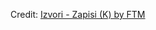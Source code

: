 <div id="observablehq-6ce3dca8"></div>
<p>Credit: <a href="https://observablehq.com/d/8ed7168fe5108c21">Izvori - Zapisi (K) by FTM</a></p>

<link rel="stylesheet" href="https://cdn.jsdelivr.net/npm/@observablehq/inspector@5/dist/inspector.css">
<script type="module">
import {Runtime, Inspector} from "https://cdn.jsdelivr.net/npm/@observablehq/runtime@5/dist/runtime.js";
import define from "https://api.observablehq.com/d/8ed7168fe5108c21.js?v=4";
new Runtime().module(define, Inspector.into("#observablehq-6ce3dca8"));
</script>
